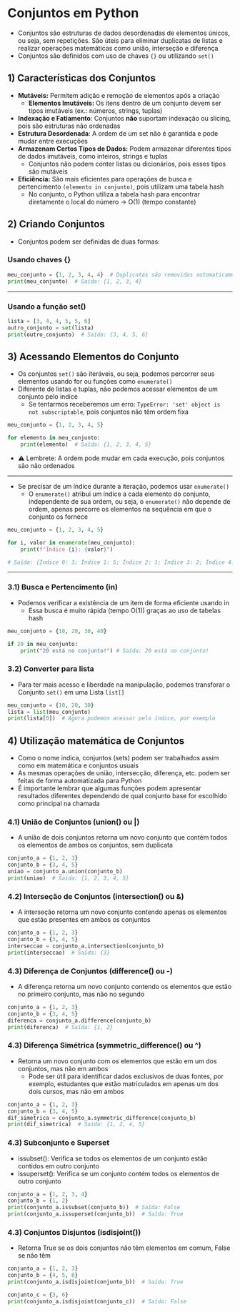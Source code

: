 # Conjuntos em Python

- Conjuntos são estruturas de dados desordenadas de elementos únicos, ou seja, sem repetições. São úteis para eliminar duplicatas de listas e realizar operações matemáticas como união, interseção e diferença
- Conjuntos são definidos com uso de chaves `{}` ou utilizando `set()`


## 1) Características dos Conjuntos
- **Mutáveis:** Permitem adição e remoção de elementos após a criação
  - **Elementos Imutáveis:** Os itens dentro de um conjunto devem ser tipos imutáveis (ex.: números, strings, tuplas)
- **Indexação e Fatiamento**: Conjuntos **não** suportam indexação ou slicing, pois são estruturas não ordenadas
- **Estrutura Desordenada**: A ordem de um set não é garantida e pode mudar entre execuções
- **Armazenam Certos Tipos de Dados:** Podem armazenar diferentes tipos de dados imutáveis, como inteiros, strings e tuplas
  - Conjuntos não podem conter listas ou dicionários, pois esses tipos são mutáveis
- **Eficiência:** São mais eficientes para operações de busca e pertencimento `(elemento in conjunto)`, pois utilizam uma tabela hash
  - No conjunto, o Python utiliza a tabela hash para encontrar diretamente o local do número → O(1) (tempo constante)

## 2) Criando Conjuntos
- Conjuntos podem ser definidas de duas formas:
### Usando chaves {}
```python
meu_conjunto = {1, 2, 3, 4, 4}  # Duplicatas são removidas automaticamente
print(meu_conjunto)  # Saída: {1, 2, 3, 4}
```

---
### Usando a função set()
```python
lista = [3, 4, 4, 5, 5, 6]  
outro_conjunto = set(lista)  
print(outro_conjunto)  # Saída: {3, 4, 5, 6}
```
## 3) Acessando Elementos do Conjunto
- Os conjuntos `set()` são iteráveis, ou seja, podemos percorrer seus elementos usando for ou funções como `enumerate()`
- Diferente de listas e tuplas, não podemos acessar elementos de um conjunto pelo índice
  - Se tentarmos receberemos um erro: `TypeError: 'set' object is not subscriptable`, pois conjuntos não têm ordem fixa
```python
meu_conjunto = {1, 2, 3, 4, 5}

for elemento in meu_conjunto:
    print(elemento)  # Saída: {1, 2, 3, 4, 5}
```
  - ⚠️ Lembrete: A ordem pode mudar em cada execução, pois conjuntos são não ordenados
---
- Se precisar de um índice durante a iteração, podemos usar `enumerate()`
  - O `enumerate()` atribui um índice a cada elemento do conjunto, independente de sua ordem, ou seja, o `enumerate()` não depende de ordem, apenas percorre os elementos na sequência em que o conjunto os fornece
```python
meu_conjunto = {1, 2, 3, 4, 5}

for i, valor in enumerate(meu_conjunto):
    print(f"Índice {i}: {valor}")

# Saída: {Índice 0: 3; Índice 1: 5; Índice 2: 1; Índice 3: 2; Índice 4: 4}
```
---
### 3.1) Busca e Pertencimento (in)
- Podemos verificar a existência de um item de forma eficiente usando in
  - Essa busca é muito rápida (tempo O(1)) graças ao uso de tabelas hash
```python
meu_conjunto = {10, 20, 30, 40}

if 20 in meu_conjunto:
    print("20 está no conjunto!") # Saída: 20 está no conjunto!
```

### 3.2) Converter para lista
- Para ter mais acesso e liberdade na manipulação, podemos transforar o Conjunto `set()` em uma Lista `list[]`
```python
meu_conjunto = {10, 20, 30}
lista = list(meu_conjunto)  
print(lista[0])  # Agora podemos acessar pelo índice, por exemplo
```

## 4) Utilização matemática de Conjuntos
- Como o nome indica, conjuntos (sets) podem ser trabalhados assim como em matemática e conjuntos usuais
- As mesmas operações de união, intersecção, diferença, etc. podem ser feitas de forma automatizada para Python
- É importante lembrar que algumas funções podem apresentar resultados diferentes dependendo de qual conjunto base for escolhido como principal na chamada
### 4.1) União de Conjuntos (union() ou |)
- A união de dois conjuntos retorna um novo conjunto que contém todos os elementos de ambos os conjuntos, sem duplicata
```python
conjunto_a = {1, 2, 3}
conjunto_b = {3, 4, 5}
uniao = conjunto_a.union(conjunto_b)
print(uniao)  # Saída: {1, 2, 3, 4, 5}
```
### 4.2) Interseção de Conjuntos (intersection() ou &)
- A interseção retorna um novo conjunto contendo apenas os elementos que estão presentes em ambos os conjuntos
```python
conjunto_a = {1, 2, 3}
conjunto_b = {3, 4, 5}
interseccao = conjunto_a.intersection(conjunto_b)
print(interseccao)  # Saída: {3}
```
### 4.3) Diferença de Conjuntos (difference() ou -)
- A diferença retorna um novo conjunto contendo os elementos que estão no primeiro conjunto, mas não no segundo
```python
conjunto_a = {1, 2, 3}
conjunto_b = {3, 4, 5}
diferenca = conjunto_a.difference(conjunto_b)
print(diferenca)  # Saída: {1, 2}
```
### 4.3) Diferença Simétrica (symmetric_difference() ou ^)
- Retorna um novo conjunto com os elementos que estão em um dos conjuntos, mas não em ambos
  - Pode ser útil para identificar dados exclusivos de duas fontes, por exemplo, estudantes que estão matriculados em apenas um dos dois cursos, mas não em ambos
```python
conjunto_a = {1, 2, 3}
conjunto_b = {3, 4, 5}
dif_simetrica = conjunto_a.symmetric_difference(conjunto_b)
print(dif_simetrica)  # Saída: {1, 2, 4, 5}
```
### 4.3) Subconjunto e Superset
- issubset(): Verifica se todos os elementos de um conjunto estão contidos em outro conjunto
- issuperset(): Verifica se um conjunto contém todos os elementos de outro conjunto
```python
conjunto_a = {1, 2, 3, 4}
conjunto_b = {1, 2}
print(conjunto_a.issubset(conjunto_b))  # Saída: False
print(conjunto_a.issuperset(conjunto_b))  # Saída: True
```
### 4.3) Conjuntos Disjuntos (isdisjoint())
- Retorna True se os dois conjuntos não têm elementos em comum, False se não têm
```python
conjunto_a = {1, 2, 3}
conjunto_b = {4, 5, 6}
print(conjunto_a.isdisjoint(conjunto_b))  # Saída: True

conjunto_c = {3, 6}
print(conjunto_a.isdisjoint(conjunto_c))  # Saída: False
```
